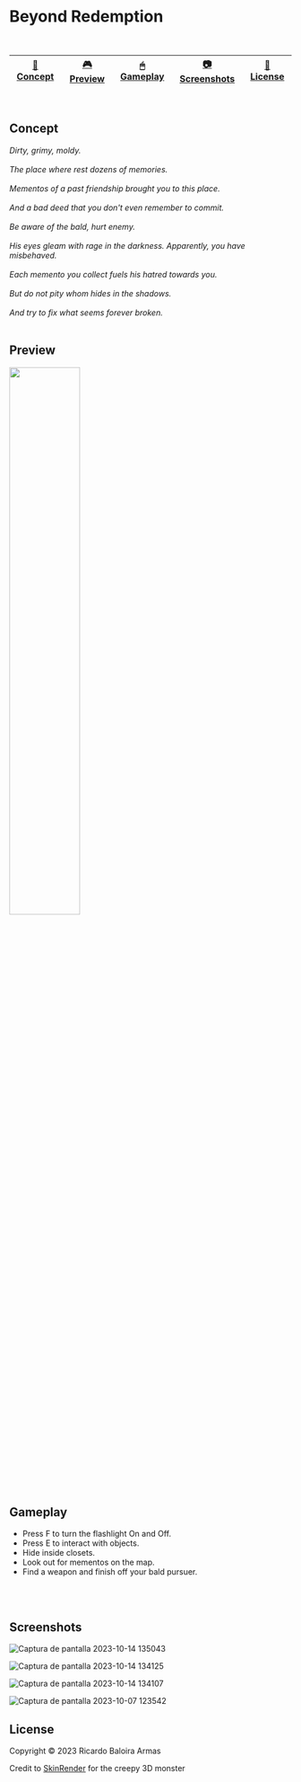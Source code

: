 # Beyond Redemption

<br>

| [📖 Concept](#concept) |[🎮 Preview](#preview) | [🖱 Gameplay](#gameplay) | [📷 Screenshots](#screenshots) | [🔖 License](#license) |
| -------- | --------------- | --------------- | -------- | ----------- |

<br>

## Concept

_Dirty, grimy, moldy._
<br>
<br>
_The place where rest dozens of memories._
<br>
<br>
_Mementos of a past friendship brought you to this place._
<br>
<br>
_And a bad deed that you don't even remember to commit._
<br>
<br>
_Be aware of the bald, hurt enemy._
<br>
<br>
_His eyes gleam with rage in the darkness. Apparently, you have misbehaved._
<br>
<br>
_Each memento you collect fuels his hatred towards you._
<br>
<br>
_But do not pity whom hides in the shadows._
<br>
<br>
_And try to fix what seems forever broken._
<br>
<br>

## Preview

[<img src="https://cdn.pixabay.com/photo/2019/06/25/12/59/click-here-4298145_1280.png" width="50%">](https://youtu.be/i0b2RoKShlY "Demo game mechanics")

<br>
<br>

## Gameplay

- Press F to turn the flashlight On and Off.
- Press E to interact with objects.
- Hide inside closets.
- Look out for mementos on the map.
- Find a weapon and finish off your bald pursuer.

<br>
<br>

## Screenshots

![Captura de pantalla 2023-10-14 135043](https://github.com/ricardobar96/beyond-redemption/assets/73242474/6abb3fd8-cea9-47e3-be5b-ef289c0338fe)


![Captura de pantalla 2023-10-14 134125](https://github.com/ricardobar96/beyond-redemption/assets/73242474/2cbbe504-ffa8-4831-8b18-346fff17a18f)


![Captura de pantalla 2023-10-14 134107](https://github.com/ricardobar96/beyond-redemption/assets/73242474/aabe9d0f-83e8-4c70-861e-0c98e17d16ed)


![Captura de pantalla 2023-10-07 123542](https://github.com/ricardobar96/beyond-redemption/assets/73242474/be23dcb7-2357-4842-9506-564cd4742cdc)

## License
Copyright ©️ 2023 Ricardo Baloira Armas

Credit to [SkinRender]([https://www.renderhub.com/skinrender](https://www.renderhub.com/skinrender)https://www.renderhub.com/skinrender) for the creepy 3D monster
